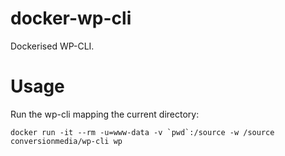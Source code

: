# docker-wp-cli
Dockerised WP-CLI.

# Usage
Run the wp-cli mapping the current directory:
```
docker run -it --rm -u=www-data -v `pwd`:/source -w /source conversionmedia/wp-cli wp
```
